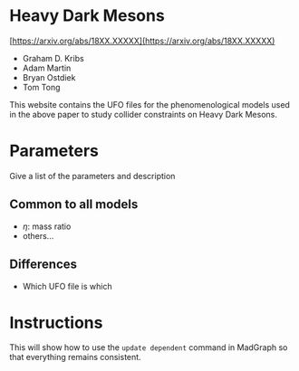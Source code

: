 # Heavy Dark Mesons
[https://arxiv.org/abs/18XX.XXXXX](https://arxiv.org/abs/18XX.XXXXX)

 - Graham D. Kribs
 - Adam Martin
 - Bryan Ostdiek
 - Tom Tong

This website contains the UFO files for the phenomenological models used in the above paper to study collider constraints on Heavy Dark Mesons.

# Parameters
Give a list of the parameters and description

## Common to all models

 - $\eta$: mass ratio
 - others...

## Differences
 - Which UFO file is which

# Instructions
This will show how to use the
`update dependent` command in MadGraph so that everything remains consistent.
